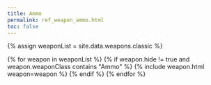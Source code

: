 ```yaml
---
title: Ammo
permalink: ref_weapon_ammo.html
toc: false
---
```


{% assign weaponList = site.data.weapons.classic %}

{% for weapon in weaponList %}
{% if weapon.hide != true and weapon.weaponClass contains "Ammo" %}
{% include weapon.html weapon=weapon %}
{% endif %}
{% endfor %}
